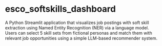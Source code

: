 # esco_softskills_dashboard
A Python Streamlit application that visualizes job postings with soft skill extraction using Named Entity Recognition (NER) via a language model. Users can select 5 skill sets from fictional personas and match them with relevant job opportunities using a simple LLM-based recommender system.
